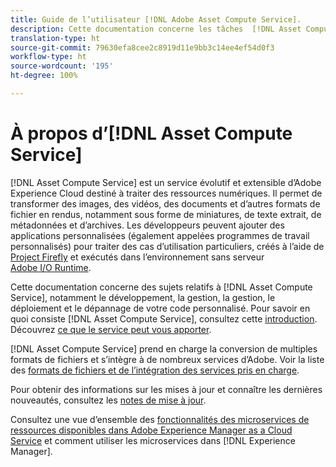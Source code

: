 ```yaml
---
title: Guide de l’utilisateur [!DNL Adobe Asset Compute Service].
description: Cette documentation concerne les tâches  [!DNL Asset Compute Service] , avec notamment l’introduction, le développement, la gestion, le déploiement et le dépannage de votre code personnalisé.
translation-type: ht
source-git-commit: 79630efa8cee2c8919d11e9bb3c14ee4ef54d0f3
workflow-type: ht
source-wordcount: '195'
ht-degree: 100%

---
```



# À propos d’[!DNL Asset Compute Service]

[!DNL Asset Compute Service] est un service évolutif et extensible d’Adobe Experience Cloud destiné à traiter des ressources numériques. Il permet de transformer des images, des vidéos, des documents et d’autres formats de fichier en rendus, notamment sous forme de miniatures, de texte extrait, de métadonnées et d’archives. Les développeurs peuvent ajouter des applications personnalisées (également appelées programmes de travail personnalisés) pour traiter des cas d’utilisation particuliers, créés à l’aide de [Project Firefly](https://www.adobe.io/apis/experienceplatform/project-firefly/docs.html) et exécutés dans l’environnement sans serveur [Adobe I/O Runtime](https://www.adobe.io/apis/experienceplatform/runtime.html).

Cette documentation concerne des sujets relatifs à [!DNL Asset Compute Service], notamment le développement, la gestion, la gestion, le déploiement et le dépannage de votre code personnalisé. Pour savoir en quoi consiste [!DNL Asset Compute Service], consultez cette [introduction](introduction.md). Découvrez [ce que le service peut vous apporter](introduction.md#possible-use-cases-benefits).

[!DNL Asset Compute Service] prend en charge la conversion de multiples formats de fichiers et s’intègre à de nombreux services d’Adobe. Voir la liste des [formats de fichiers et de l’intégration des services pris en charge](https://experienceleague.adobe.com/docs/experience-manager-cloud-service/assets/file-format-support.html).

Pour obtenir des informations sur les mises à jour et connaître les dernières nouveautés, consultez les [notes de mise à jour](/help/release-notes.md).

Consultez une vue d’ensemble des [fonctionnalités des microservices de ressources disponibles dans Adobe Experience Manager as a Cloud Service](https://experienceleague.adobe.com/docs/experience-manager-cloud-service/assets/asset-microservices-overview.html) et comment utiliser les microservices dans [!DNL Experience Manager].

<!--
Possible to record the below info here in this landing page to centralize the miscellaneous info about Asset Compute Service?
 List of dependencies and requirements SDK, CLI, Devtools, etc.? Or may be a link to the prerequisites.
 Introduction video when Tech Marketing team shares one.
-->
